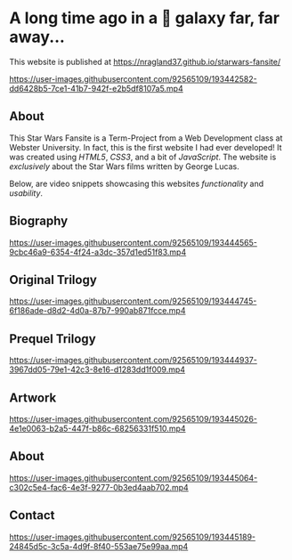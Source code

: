 # A long time ago in a 🌌 galaxy far, far away...  
This website is published at https://nragland37.github.io/starwars-fansite/

https://user-images.githubusercontent.com/92565109/193442582-dd6428b5-7ce1-41b7-942f-e2b5df8107a5.mp4


## About
This Star Wars Fansite is a Term-Project from a Web Development class at Webster University. In fact, this is the first website I had ever developed! It was created using *HTML5*, *CSS3*, and a bit of *JavaScript*. The website is *exclusively* about the Star Wars films written by George Lucas. 


Below, are video snippets showcasing this websites *functionality* and *usability*.          

## Biography

https://user-images.githubusercontent.com/92565109/193444565-9cbc46a9-6354-4f24-a3dc-357d1ed51f83.mp4

## Original Trilogy

https://user-images.githubusercontent.com/92565109/193444745-6f186ade-d8d2-4d0a-87b7-990ab871fcce.mp4

## Prequel Trilogy

https://user-images.githubusercontent.com/92565109/193444937-3967dd05-79e1-42c3-8e16-d1283dd1f009.mp4

## Artwork

https://user-images.githubusercontent.com/92565109/193445026-4e1e0063-b2a5-447f-b86c-68256331f510.mp4

## About

https://user-images.githubusercontent.com/92565109/193445064-c302c5e4-fac6-4e3f-9277-0b3ed4aab702.mp4

## Contact

https://user-images.githubusercontent.com/92565109/193445189-24845d5c-3c5a-4d9f-8f40-553ae75e99aa.mp4
